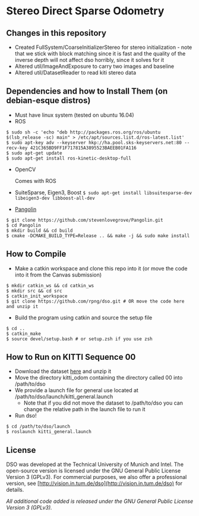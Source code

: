 # Stereo Direct Sparse Odometry


## Changes in this repository

* Created FullSystem/CoarseInitializerStereo for stereo initialization - note that we stick with block matching since it is fast and the quality of the inverse depth will not affect dso horribly, since it solves for it
* Altered util/ImageAndExposure to carry two images and baseline
* Altered util/DatasetReader to read kiti stereo data

## Dependencies and how to Install Them (on debian-esque distros)

* Must have linux system (tested on ubuntu 16.04)	
* ROS 
```
$ sudo sh -c 'echo "deb http://packages.ros.org/ros/ubuntu $(lsb_release -sc) main" > /etc/apt/sources.list.d/ros-latest.list'
$ sudo apt-key adv --keyserver hkp://ha.pool.sks-keyservers.net:80 --recv-key 421C365BD9FF1F717815A3895523BAEEB01FA116
$ sudo apt-get update
$ sudo apt-get install ros-kinetic-desktop-full	
```
* OpenCV

	Comes with ROS

* SuiteSparse, Eigen3, Boost
`$ sudo apt-get install libsuitesparse-dev libeigen3-dev libboost-all-dev`

* [Pangolin](https://github.com/stevenlovegrove/Pangolin)
```
$ git clone https://github.com/stevenlovegrove/Pangolin.git
$ cd Pangolin
$ mkdir build && cd build
$ cmake -DCMAKE_BUILD_TYPE=Release .. && make -j && sudo make install
```

## How to Compile

* Make a catkin workspace and clone this repo into it (or move the code into it from the Canvas submission)
```
$ mkdir catkin_ws && cd catkin_ws
$ mkdir src && cd src 
$ catkin_init_workspace
$ git clone https://github.com/rpng/dso.git # OR move the code here and unzip it
```
* Build the program using catkin and source the setup file
```
$ cd ..
$ catkin_make
$ source devel/setup.bash # or setup.zsh if you use zsh
```

## How to Run on KITTI Sequence 00 

* Download the dataset [here](https://drive.google.com/open?id=1u4aV863xfdwLZOhlHw1J0-hkjf5kUBMl) and unzip it
* Move the directory kitti_odom containing the directory called 00 into /path/to/dso 
* We provide a launch file for general use located at /path/to/dso/launch/kitti_general.launch
	* Note that if you did not move the dataset to /path/to/dso you can change the relative path in the launch file to run it
* Run dso!
```
$ cd /path/to/dso/launch
$ roslaunch kitti_general.launch
```


## License
DSO was developed at the Technical University of Munich and Intel.
The open-source version is licensed under the GNU General Public License Version 3 (GPLv3).
For commercial purposes, we also offer a professional version, see
[http://vision.in.tum.de/dso](http://vision.in.tum.de/dso) for
details.

*All additional code added is released under the GNU General Public License Version 3 (GPLv3).*
